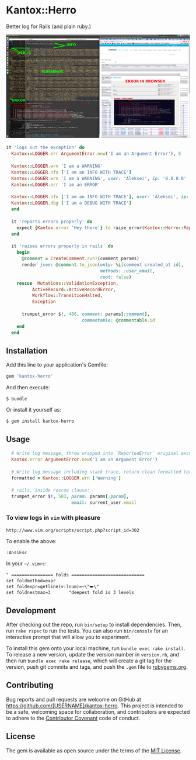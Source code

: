 # Kantox::Herro

Better log for Rails (and plain ruby.)

![Screenshot](screenshot.png)

```ruby
it 'logs out the exception' do
  Kantox::LOGGER.err ArgumentError.new('I am an Argument Error'), 5

  Kantox::LOGGER.wrn 'I am a WARNING'
  Kantox::LOGGER.nfo ['I am an INFO WITH TRACE']
  Kantox::LOGGER.wrn 'I am a WARNING', user: 'Aleksei', ip: '8.8.8.8'
  Kantox::LOGGER.err 'I am an ERROR'

  Kantox::LOGGER.nfo ['I am an INFO WITH TRACE'], user: 'Aleksei', ip: '8.8.8.8'
  Kantox::LOGGER.dbg ['I am a DEBUG WITH TRACE']
  end

  it 'reports errors properly' do
    expect {Kantox.error 'Hey there'}.to raise_error(Kantox::Herro::ReportedError)
  end

  it 'raises errors properly in rails' do
    begin
      @comment = CreateComment.run!(comment_params)
      render json: @comment.to_json(only: %i[comment created_at id],
                                    methods: :user_email,
                                    root: false)
    rescue  Mutations::ValidationException,
          ActiveRecord::ActiveRecordError,
          Workflow::TransitionHalted,
          Exception

      trumpet_error $!, 406, comment: params[:comment],
                             commentable: @commentable.id
    end
  end
```

## Installation

Add this line to your application's Gemfile:

```ruby
gem 'kantox-herro'
```

And then execute:

    $ bundle

Or install it yourself as:

    $ gem install kantox-herro

## Usage

```ruby
  # Write log message, throw wrapped into `ReportedError` original exception:
  Kantox.error ArgumentError.new('I am an Argument Error')

  # Write log message including stack trace, return clean formatted text:
  formatted = Kantox::LOGGER.wrn ['Warning']

  # rails, inside rescue clause:
  trumpet_error $!, 503, param: params[:param],
                         email: surrent_user.email

```

### To view logs in `vim` with pleasure

    http://www.vim.org/scripts/script.php?script_id=302
    
To enable the above:

    :AnsiEsc

In your `~/.vimrc`:

    " ================ Folds ============================
    set foldmethod=expr
    set foldexpr=getline(v:lnum)=~\"⮩\"
    set foldnestmax=3       "deepest fold is 3 levels



## Development

After checking out the repo, run `bin/setup` to install dependencies. Then, run `rake rspec` to run the tests. You can also run `bin/console` for an interactive prompt that will allow you to experiment.

To install this gem onto your local machine, run `bundle exec rake install`. To release a new version, update the version number in `version.rb`, and then run `bundle exec rake release`, which will create a git tag for the version, push git commits and tags, and push the `.gem` file to [rubygems.org](https://rubygems.org).

## Contributing

Bug reports and pull requests are welcome on GitHub at https://github.com/[USERNAME]/kantox-herro. This project is intended to be a safe, welcoming space for collaboration, and contributors are expected to adhere to the [Contributor Covenant](contributor-covenant.org) code of conduct.


## License

The gem is available as open source under the terms of the [MIT License](http://opensource.org/licenses/MIT).
